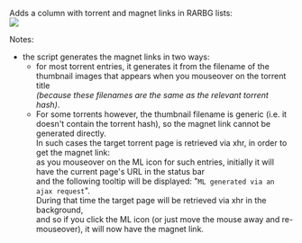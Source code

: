 Adds a column with torrent and magnet links in RARBG lists:  
![](https://i.imgur.com/JpNCgIe.jpg)

Notes: 

- the script generates the magnet links in two ways: 
  - for most torrent entries, it generates it from the filename of the thumbnail images that appears when you mouseover on the torrent title  
*(because these filenames are the same as the relevant torrent hash)*.  
  - For some torrents however, the thumbnail filename is generic (i.e. it doesn't contain the torrent hash), so the magnet link cannot be generated directly.  
In such cases the target torrent page is retrieved via xhr, in order to get the magnet link:  
as you mouseover on the ML icon for such entries, initially it will have the current page's URL in the status bar  
and the following tooltip will be displayed: "`ML generated via an ajax request`".  
During that time the target page will be retrieved via xhr in the background,  
and so if you click the ML icon (or just move the mouse away and re-mouseover), it will now have the magnet link.
